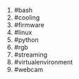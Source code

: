 1. #bash
1. #cooling
1. #firmware
1. #linux
1. #python
1. #rgb
1. #streaming
1. #virtualenvironment
1. #webcam
